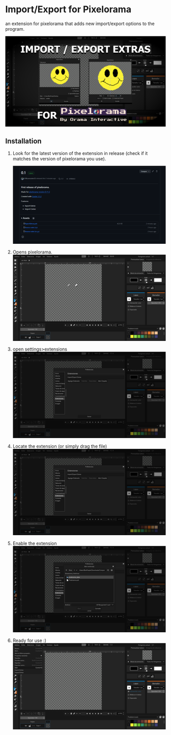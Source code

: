 # Import/Export for Pixelorama

an extension for pixelorama that adds new import/export options to the program.

<img src="media/BannerIEExtras.png" alt="drawing"/>

## Installation

1. Look for the latest version of the extension in release (check if it matches the version of pixelorama you use).

    <img src="media/Release.png" alt="release"/>

2. Opens pixelorama. 
    <img src="media/Pixelorama.png" alt="pixelorama"/>
3. open settings>extensions
    <img src="media/Options.png" alt="config"/>
4. Locate the extension (or simply drag the file)
    <img src="media/Options.png" alt="open extension"/>
5. Enable the extension
    <img src="media/OpenFileDialog.png" alt="open extension"/>
6. Ready for use :)
    <img src="media/Finish.png" alt="open extension"/>


